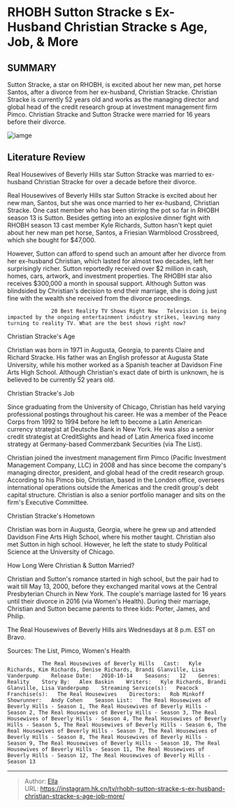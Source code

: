 # RHOBH Sutton Stracke s Ex-Husband Christian Stracke s Age, Job, &amp; More


## SUMMARY 



  Sutton Stracke, a star on RHOBH, is excited about her new man, pet horse Santos, after a divorce from her ex-husband, Christian Stracke.   Christian Stracke is currently 52 years old and works as the managing director and global head of the credit research group at investment management firm Pimco.   Christian Stracke and Sutton Stracke were married for 16 years before their divorce.  

![iamge](https://static1.srcdn.com/wordpress/wp-content/uploads/2023/12/rhobh_-sutton-stracke-s-ex-husband-christian-stracke-s-age-job-more.jpg)

## Literature Review
Real Housewives of Beverly Hills star Sutton Stracke was married to ex-husband Christian Stracke for over a decade before their divorce. 




Real Housewives of Beverly Hills star Sutton Stracke is excited about her new man, Santos, but she was once married to her ex-husband, Christian Stracke. One cast member who has been stirring the pot so far in RHOBH season 13 is Sutton. Besides getting into an explosive dinner fight with RHOBH season 13 cast member Kyle Richards, Sutton hasn&#39;t kept quiet about her new man pet horse, Santos, a Friesian Warmblood Crossbreed, which she bought for $47,000.




However, Sutton can afford to spend such an amount after her divorce from her ex-husband Christian, which lasted for almost two decades, left her surprisingly richer. Sutton reportedly received over $2 million in cash, homes, cars, artwork, and investment properties. The RHOBH star also receives $300,000 a month in spousal support. Although Sutton was blindsided by Christian&#39;s decision to end their marriage, she is doing just fine with the wealth she received from the divorce proceedings.

                  20 Best Reality TV Shows Right Now   Television is being impacted by the ongoing entertainment industry strikes, leaving many turning to reality TV. What are the best shows right now?    


 Christian Stracke&#39;s Age 
          

Christian was born in 1971 in Augusta, Georgia, to parents Claire and Richard Stracke. His father was an English professor at Augusta State University, while his mother worked as a Spanish teacher at Davidson Fine Arts High School. Although Christian&#39;s exact date of birth is unknown, he is believed to be currently 52 years old.






 Christian Stracke&#39;s Job 
          

Since graduating from the University of Chicago, Christian has held varying professional postings throughout his career. He was a member of the Peace Corps from 1992 to 1994 before he left to become a Latin American currency strategist at Deutsche Bank in New York. He was also a senior credit strategist at CreditSights and head of Latin America fixed income strategy at Germany-based Commerzbank Securities (via The List).

Christian joined the investment management firm Pimco (Pacific Investment Management Company, LLC) in 2008 and has since become the company&#39;s managing director, president, and global head of the credit research group. According to his Pimco bio, Christian, based in the London office, oversees international operations outside the Americas and the credit group&#39;s debt capital structure. Christian is also a senior portfolio manager and sits on the firm&#39;s Executive Committee.






 Christian Stracke&#39;s Hometown 
          

Christian was born in Augusta, Georgia, where he grew up and attended Davidson Fine Arts High School, where his mother taught. Christian also met Sutton in high school. However, he left the state to study Political Science at the University of Chicago.



 How Long Were Christian &amp; Sutton Married? 
         

Christian and Sutton&#39;s romance started in high school, but the pair had to wait till May 13, 2000, before they exchanged marital vows at the Central Presbyterian Church in New York. The couple&#39;s marriage lasted for 16 years until their divorce in 2016 (via Women&#39;s Health). During their marriage, Christian and Sutton became parents to three kids: Porter, James, and Philip.






The Real Housewives of Beverly Hills airs Wednesdays at 8 p.m. EST on Bravo.




Sources: The List, Pimco, Women&#39;s Health

               The Real Housewives of Beverly Hills   Cast:   Kyle Richards, Kim Richards, Denise Richards, Brandi Glanville, Lisa Vanderpump    Release Date:   2010-10-14    Seasons:   12    Genres:   Reality    Story By:   Alex Baskin    Writers:   Kyle Richards, Brandi Glanville, Lisa Vanderpump    Streaming Service(s):   Peacock    Franchise(s):   The Real Housewives    Directors:   Rob Minkoff    Showrunner:   Andy Cohen    Season List:   The Real Housewives of Beverly Hills - Season 1, The Real Housewives of Beverly Hills - Season 2, The Real Housewives of Beverly Hills - Season 3, The Real Housewives of Beverly Hills - Season 4, The Real Housewives of Beverly Hills - Season 5, The Real Housewives of Beverly Hills - Season 6, The Real Housewives of Beverly Hills - Season 7, The Real Housewives of Beverly Hills - Season 8, The Real Housewives of Beverly Hills - Season 9, The Real Housewives of Beverly Hills - Season 10, The Real Housewives of Beverly Hills - Season 11, The Real Housewives of Beverly Hills - Season 12, The Real Housewives of Beverly Hills - Season 13      

---

> Author: [Ella](https://instagram.hk.cn/)  
> URL: https://instagram.hk.cn/tv/rhobh-sutton-stracke-s-ex-husband-christian-stracke-s-age-job-more/  

